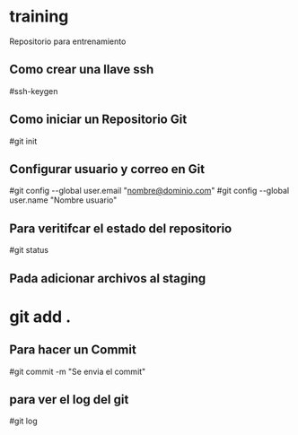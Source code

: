 # training
Repositorio para entrenamiento

## Como crear una llave ssh
#ssh-keygen

## Como iniciar un Repositorio Git
#git init

## Configurar usuario y correo en Git
#git config --global user.email "nombre@dominio.com"
#git config --global user.name "Nombre usuario"

## Para veritifcar el estado del repositorio
#git status

## Pada adicionar archivos al staging 
# git add .

## Para hacer un Commit 
#git commit -m "Se envia el commit"

## para ver el log del git
#git log
